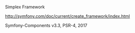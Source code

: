 Simplex Framework

http://symfony.com/doc/current/create_framework/index.html

Symfony-Components v3.3, PSR-4, 2017
